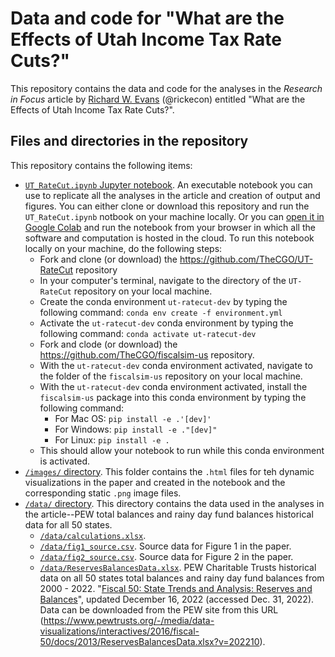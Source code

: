# Data and code for "What are the Effects of Utah Income Tax Rate Cuts?"
This repository contains the data and code for the analyses in the *Research in Focus* article by [Richard W. Evans](https://sites.google.com/site/rickecon) (@rickecon) entitled "What are the Effects of Utah Income Tax Rate Cuts?".

## Files and directories in the repository
This repository contains the following items:
* [`UT_RateCut.ipynb` Jupyter notebook](UT_RateCut.ipynb). An executable notebook you can use to replicate all the analyses in the article and creation of output and figures. You can either clone or download this repository and run the `UT_RateCut.ipynb` notbook on your machine locally. Or you can [open it in Google Colab](https://colab.research.google.com/drive/1zDjvfUdIfxA8piAHBJwceslVoRzspKBO?usp=sharing) and run the notebook from your browser in which all the software and computation is hosted in the cloud. To run this notebook locally on your machine, do the following steps:
    * Fork and clone (or download) the https://github.com/TheCGO/UT-RateCut repository
    * In your computer's terminal, navigate to the directory of the `UT-RateCut` repository on your local machine.
    * Create the conda environment `ut-ratecut-dev` by typing the following command: `conda env create -f environment.yml`
    * Activate the `ut-ratecut-dev` conda environment by typing the following command: `conda activate ut-ratecut-dev`
    * Fork and clode (or download) the https://github.com/TheCGO/fiscalsim-us repository.
    * With the `ut-ratecut-dev` conda environment activated, navigate to the folder of the `fiscalsim-us` repository on your local machine.
    * With the `ut-ratecut-dev` conda environment activated, install the `fiscalsim-us` package into this conda environment by typing the following command:
        * For Mac OS: `pip install -e .'[dev]'`
        * For Windows: `pip install -e ."[dev]"`
        * For Linux: `pip install -e .`
    * This should allow your notebook to run while this conda environment is activated.
* [`/images/` directory](images/). This folder contains the `.html` files for teh dynamic visualizations in the paper and created in the notebook and the corresponding static `.png` image files.
* [`/data/` directory](data/). This directory contains the data used in the analyses in the article--PEW total balances and rainy day fund balances historical data for all 50 states.
    * [`/data/calculations.xlsx`](/data/calculations.xlsx).
    * [`/data/fig1_source.csv`](/data/fig1_source.csv). Source data for Figure 1 in the paper.
    * [`/data/fig2_source.csv`](/data/fig2_source.csv). Source data for Figure 2 in the paper.
    * [`/data/ReservesBalancesData.xlsx`](data/ReservesBalancesData.xlsx). PEW Charitable Trusts historical data on all 50 states total balances and rainy day fund balances from 2000 - 2022. "[Fiscal 50: State Trends and Analysis: Reserves and Balances](https://www.pewtrusts.org/en/research-and-analysis/data-visualizations/2014/fiscal-50#ind5)", updated December 16, 2022 (accessed Dec. 31, 2022). Data can be downloaded from the PEW site from this URL (https://www.pewtrusts.org/-/media/data-visualizations/interactives/2016/fiscal-50/docs/2013/ReservesBalancesData.xlsx?v=202210).
